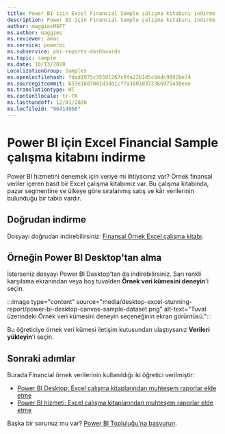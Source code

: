 ```yaml
---
title: Power BI için Excel Financial Sample çalışma kitabını indirme
description: Power BI için Financial Sample çalışma kitabını indirme
author: maggiesMSFT
ms.author: maggies
ms.reviewer: amac
ms.service: powerbi
ms.subservice: pbi-reports-dashboards
ms.topic: sample
ms.date: 10/13/2020
LocalizationGroup: Samples
ms.openlocfilehash: fdad1975c35591267c9fa22b1d5c84dc9892be74
ms.sourcegitcommit: 653e18d7041d3dd1cf7a38010372366975a98eae
ms.translationtype: HT
ms.contentlocale: tr-TR
ms.lasthandoff: 12/01/2020
ms.locfileid: "96414956"
---
```

# <a name="download-the-financial-sample-excel-workbook-for-power-bi"></a>Power BI için Excel Financial Sample çalışma kitabını indirme
Power BI hizmetini denemek için veriye mi ihtiyacınız var? Örnek finansal veriler içeren basit bir Excel çalışma kitabımız var. Bu çalışma kitabında, pazar segmentine ve ülkeye göre sıralanmış satış ve kâr verilerinin bulunduğu bir tablo vardır. 

## <a name="download-it-directly"></a>Doğrudan indirme

Dosyayı doğrudan indirebilirsiniz: [Finansal Örnek Excel çalışma kitabı](https://go.microsoft.com/fwlink/?LinkID=521962).

## <a name="get-the-sample-in-power-bi-desktop"></a>Örneğin Power BI Desktop'tan alma

İsterseniz dosyayı Power BI Desktop'tan da indirebilirsiniz. Sarı renkli karşılama ekranından veya boş tuvalden **Örnek veri kümesini deneyin**'i seçin.

:::image type="content" source="media/desktop-excel-stunning-report/power-bi-desktop-canvas-sample-dataset.png" alt-text="Tuval üzerindeki Örnek veri kümesini deneyin seçeneğinin ekran görüntüsü."::: 

Bu öğreticiye örnek veri kümesi iletişim kutusundan ulaştıysanız **Verileri yükleyin**'i seçin.

## <a name="next-steps"></a>Sonraki adımlar

Burada Financial örnek verilerinin kullanıldığı iki öğretici verilmiştir:

- [Power BI Desktop: Excel çalışma kitaplarından muhteşem raporlar elde etme](desktop-excel-stunning-report.md)
- [Power BI hizmeti: Excel çalışma kitaplarından muhteşem raporlar elde etme](service-from-excel-to-stunning-report.md)

Başka bir sorunuz mu var? [Power BI Topluluğu'na başvurun](https://community.powerbi.com/).
